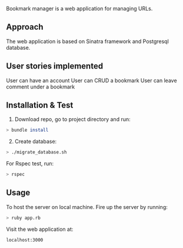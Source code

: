 Bookmark manager is a web application for managing URLs.

## Approach

The web application is based on Sinatra framework and Postgresql database.

## User stories implemented

User can have an account
User can CRUD a bookmark
User can leave comment under a bookmark

## Installation & Test

1. Download repo, go to project directory and run:

```bash
> bundle install
```

2. Create database:

```bash
> ./migrate_database.sh
```

For Rspec test, run:

```bash
> rspec
```

## Usage

To host the server on local machine. Fire up the server by running:

```bash
> ruby app.rb
```

Visit the web application at:

```
localhost:3000
```
